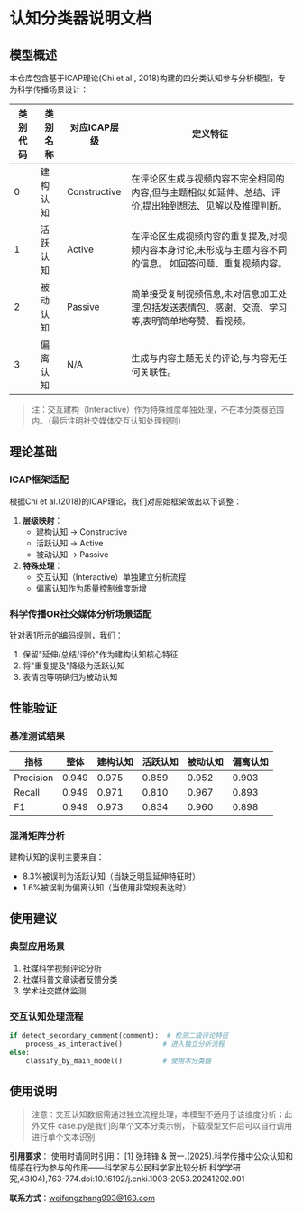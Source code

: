 # 认知分类器说明文档

## 模型概述
本仓库包含基于ICAP理论(Chi et al., 2018)构建的四分类认知参与分析模型，专为科学传播场景设计：

| 类别代码 | 类别名称 | 对应ICAP层级 | 定义特征 |
|----------|----------|--------------|----------|
| 0 | 建构认知 | Constructive | 在评论区生成与视频内容不完全相同的内容,但与主题相似,如延伸、总结、评价,提出独到想法、见解以及推理判断。 |
| 1 | 活跃认知 | Active | 在评论区生成视频内容的重复提及,对视频内容本身讨论,未形成与主题内容不同的信息。 如回答问题、重复视频内容。 |
| 2 | 被动认知 | Passive | 简单接受复制视频信息,未对信息加工处理,包括发送表情包、感谢、交流、学习等,表明简单地夸赞、看视频。 |
| 3 | 偏离认知 | N/A | 生成与内容主题无关的评论,与内容无任何关联性。 |

> 注：交互建构（Interactive）作为特殊维度单独处理，不在本分类器范围内。（最后注明社交媒体交互认知处理规则）

## 理论基础
### ICAP框架适配
根据Chi et al.(2018)的ICAP理论，我们对原始框架做出以下调整：
1. **层级映射**：
   - 建构认知 → Constructive
   - 活跃认知 → Active  
   - 被动认知 → Passive
2. **特殊处理**：
   - 交互认知（Interactive）单独建立分析流程
   - 偏离认知作为质量控制维度新增

### 科学传播OR社交媒体分析场景适配
针对表1所示的编码规则，我们：
1. 保留"延伸/总结/评价"作为建构认知核心特征
2. 将"重复提及"降级为活跃认知
3. 表情包等明确归为被动认知

## 性能验证
### 基准测试结果
| 指标 | 整体 | 建构认知 | 活跃认知 | 被动认知 | 偏离认知 |
|------|------|----------|----------|----------|----------|  
| Precision | 0.949 | 0.975 | 0.859 | 0.952 | 0.903 |
| Recall | 0.949 | 0.971 | 0.810 | 0.967 | 0.893 |
| F1 | 0.949 | 0.973 | 0.834 | 0.960 | 0.898 |

### 混淆矩阵分析
建构认知的误判主要来自：
- 8.3%被误判为活跃认知（当缺乏明显延伸特征时）
- 1.6%被误判为偏离认知（当使用非常规表达时）

## 使用建议
### 典型应用场景
1. 社媒科学视频评论分析
2. 社媒科普文章读者反馈分类  
3. 学术社交媒体监测

### 交互认知处理流程
```python
if detect_secondary_comment(comment):  # 检测二级评论特征
    process_as_interactive()          # 进入独立分析流程
else:
    classify_by_main_model()          # 使用本分类器
```
## 使用说明
> 注意：交互认知数据需通过独立流程处理，本模型不适用于该维度分析；此外文件 case.py是我们的单个文本分类示例，下载模型文件后可以自行调用进行单个文本识别

**引用要求**：
使用时请同时引用：
[1] 张玮锋 & 贺一.(2025).科学传播中公众认知和情感在行为参与的作用——科学家与公民科学家比较分析.科学学研究,43(04),763-774.doi:10.16192/j.cnki.1003-2053.20241202.001

**联系方式**：weifengzhang993@163.com
